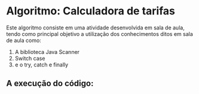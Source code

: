 <h1>Algoritmo: Calculadora de tarifas</h1>
<p> Este algoritmo consiste em uma atividade desenvolvida em sala de aula, tendo como principal objetivo a utilização dos conhecimentos ditos em sala de aula como:</p>
<ol>
  <li>A biblioteca Java Scanner</li>
  <li> Switch case</li>
  <li>e o try, catch e finally</li>
</ol>

<h2> A execução do código:</h2>
